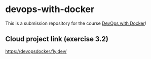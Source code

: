 # devops-with-docker

This is a submission repository for the course
[DevOps with Docker](https://devopswithdocker.com/)!

## Cloud project link (exercise 3.2)

https://devopsdocker.fly.dev/
